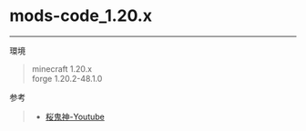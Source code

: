 # mods-code_1.20.x
***
環境
> minecraft 1.20.x  
> forge 1.20.2-48.1.0

参考
> * [桜鬼神-Youtube](https://youtube.com/@sakurakijin?si=fPMLxNbuH8nvOoAK)